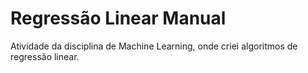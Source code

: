 # Regressão Linear Manual
Atividade da disciplina de Machine Learning, onde criei algoritmos de regressão linear.
